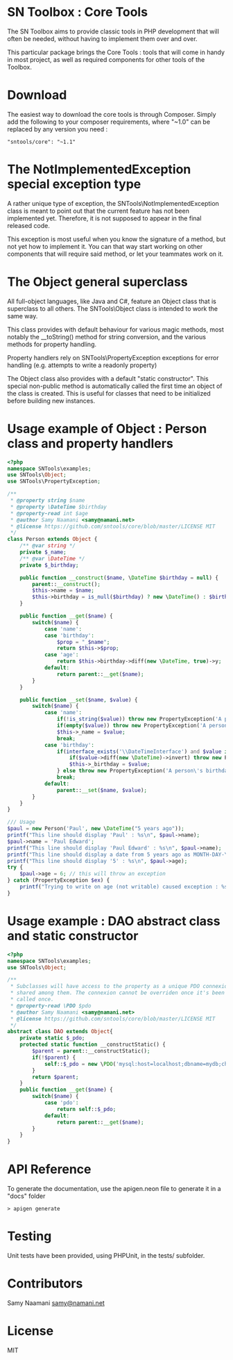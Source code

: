 # SN Toolbox : Core Tools

The SN Toolbox aims to provide classic tools in PHP development that will often be needed, without having to implement them over and over.

This particular package brings the Core Tools : tools that will come in handy in most project, as well as required components for other tools of the Toolbox.

# Download

The easiest way to download the core tools is through Composer. Simply add the following to your composer requirements, where "~1.0" can be replaced by any version you need :

```
"sntools/core": "~1.1"
```

# The NotImplementedException special exception type

A rather unique type of exception, the SNTools\NotImplementedException class is meant to point out
that the current feature has not been implemented yet. Therefore, it is not supposed to appear in the final released code.

This exception is most useful when you know the signature of a method, but not yet how to implement it. You can
that way start working on other components that will require said method, or let your teammates work on it.

# The Object general superclass

All full-object languages, like Java and C#, feature an Object class that is superclass to all others. The SNTools\Object class is intended to work the same way.

This class provides with default behaviour for various magic methods, most notably the __toString() method for string conversion, and the various methods for property handling.

Property handlers rely on SNTools\PropertyException exceptions for error handling (e.g. attempts to write a readonly property)

The Object class also provides with a default "static constructor". This special non-public method is automatically called the first time an object of the class is created.
This is useful for classes that need to be initialized before building new instances.

# Usage example of Object : Person class and property handlers

```php
<?php
namespace SNTools\examples;
use SNTools\Object;
use SNTools\PropertyException;

/**
 * @property string $name
 * @property \DateTime $birthday
 * @property-read int $age
 * @author Samy Naamani <samy@namani.net>
 * @license https://github.com/sntools/core/blob/master/LICENSE MIT
 */
class Person extends Object {
    /** @var string */
    private $_name;
    /** @var \DateTime */
    private $_birthday;

    public function __construct($name, \DateTime $birthday = null) {
        parent::__construct();
        $this->name = $name;
        $this->birthday = is_null($birthday) ? new \DateTime() : $birthday;
    }

    public function __get($name) {
        switch($name) {
            case 'name':
            case 'birthday':
                $prop = "_$name";
                return $this->$prop;
            case 'age':
                return $this->birthday->diff(new \DateTime, true)->y;
            default:
                return parent::__get($name);
        }
    }

    public function __set($name, $value) {
        switch($name) {
            case 'name':
                if(!is_string($value)) throw new PropertyException('A person\'s name must be a string');
                if(empty($value)) throw new PropertyException('A person\'s name cannot be empty');
                $this->_name = $value;
                break;
            case 'birthday':
                if(interface_exists('\\DateTimeInterface') and $value instanceof \DateTimeInterface or $value instanceof \DateTime) {
                    if($value->diff(new \DateTime)->invert) throw new PropertyException('Nobody can be born in the future');
                    $this->_birthday = $value;
                } else throw new PropertyException('A person\'s birthday must be a date-time value');
                break;
            default:
                parent::__set($name, $value);
        }
    }
}

/// Usage
$paul = new Person('Paul', new \DateTime("5 years ago"));
printf("This line should display 'Paul' : %s\n", $paul->name);
$paul->name = 'Paul Edward';
printf("This line should display 'Paul Edward' : %s\n", $paul->name);
printf("This line should display a date from 5 years ago as MONTH-DAY-YEAR : %s\n", $paul->birthday->format('m-d-Y'));
printf("This line should display '5' : %s\n", $paul->age);
try {
    $paul->age = 6; // this will throw an exception
} catch (PropertyException $ex) {
    printf("Trying to write on age (not writable) caused exception : %s\n", $ex->getMessage());
}
```

# Usage example : DAO abstract class and static constructor

```php
<?php
namespace SNTools\examples;
use SNTools\Object;

/**
 * Subclasses will have access to the property as a unique PDO connexion
 * shared among them. The connexion cannot be overriden once it's been
 * called once.
 * @property-read \PDO $pdo
 * @author Samy Naamani <samy@namani.net>
 * @license https://github.com/sntools/core/blob/master/LICENSE MIT
 */
abstract class DAO extends Object{
    private static $_pdo;
    protected static function __constructStatic() {
        $parent = parent::__constructStatic();
        if(!$parent) {
            self::$_pdo = new \PDO('mysql:host=localhost;dbname=mydb;charset=utf8', 'user', 'pwd', array(\PDO::ATTR_ERRMODE => \PDO::ERRMODE_EXCEPTION));
        }
        return $parent;
    }
    public function __get($name) {
        switch($name) {
            case 'pdo':
                return self::$_pdo;
            default:
                return parent::__get($name);
        }
    }
}
```

# API Reference

To generate the documentation, use the apigen.neon file to generate it in a "docs" folder

```
> apigen generate
```

# Testing

Unit tests have been provided, using PHPUnit, in the tests/ subfolder.

# Contributors

Samy Naamani <samy@namani.net>

# License

MIT